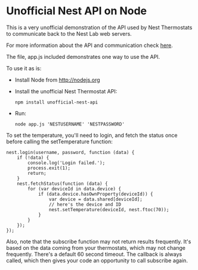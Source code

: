 Unofficial Nest API on Node
===========================

This is a very unofficial demonstration of the API used by Nest Thermostats to communicate back to the Nest Lab web
servers.

For more information about the API and communication check [here](http://www.wiredprairie.us/blog/index.php/archives/1754).

The file, app.js included demonstrates one way to use the API.

To use it as is:

* Install Node from http://nodejs.org
* Install the unofficial Nest Thermostat API:

    `npm install unofficial-nest-api`
    
* Run:
    
    `node app.js 'NESTUSERNAME' 'NESTPASSWORD'`

To set the temperature, you'll need to login, and fetch the status once before calling the setTemperature function:

    nest.login(username, password, function (data) {
        if (!data) {
            console.log('Login failed.');
            process.exit(1);
            return;
        }
        nest.fetchStatus(function (data) {
            for (var deviceId in data.device) {
                if (data.device.hasOwnProperty(deviceId)) {
                    var device = data.shared[deviceId];
                    // here's the device and ID
                    nest.setTemperature(deviceId, nest.ftoc(70));
                }
            }
        });
    });

Also, note that the subscribe function may not return results frequently. It's based on the data coming from your
thermostats, which may not change frequently. There's a default 60 second timeout. The callback is always called,
which then gives your code an opportunity to call subscribe again.
